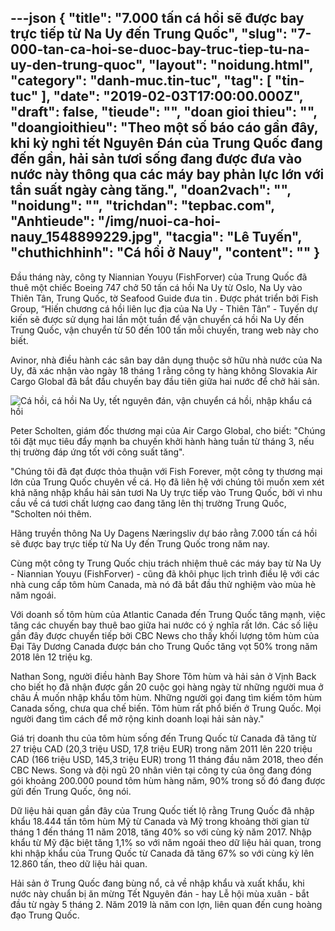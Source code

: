 ---json
{
    "title": "7.000 tấn cá hồi sẽ được bay trực tiếp từ Na Uy đến Trung Quốc",
    "slug": "7-000-tan-ca-hoi-se-duoc-bay-truc-tiep-tu-na-uy-den-trung-quoc",
    "layout": "noidung.html",
    "category": "danh-muc.tin-tuc",
    "tag": [
        "tin-tuc"
    ],
    "date": "2019-02-03T17:00:00.000Z",
    "draft": false,
    "tieude": "",
    "doan gioi thieu": "",
    "doangioithieu": "Theo một số báo cáo gần đây, khi kỳ nghỉ tết Nguyên Đán của Trung Quốc đang đến gần, hải sản tươi sống đang được đưa vào nước này thông qua các máy bay phản lực lớn với tần suất ngày càng tăng.",
    "doan2vach": "",
    "noidung": "",
    "trichdan": "tepbac.com",
    "Anhtieude": "/img/nuoi-ca-hoi-nauy_1548899229.jpg",
    "tacgia": "Lê Tuyến",
    "chuthichhinh": "Cá hồi ở Nauy",
    "__content__": ""
}
---
<p>Đầu th&aacute;ng n&agrave;y, c&ocirc;ng ty Niannian Youyu (FishForver) của Trung Quốc đ&atilde; thu&ecirc; một chiếc Boeing 747 chở 50 tấn c&aacute; hồi Na Uy từ Oslo, Na Uy v&agrave;o Thi&ecirc;n T&acirc;n, Trung Quốc, tờ Seafood Guide đưa tin . Được ph&aacute;t triển bởi Fish Group, &ldquo;Hiến chương c&aacute; hồi li&ecirc;n lục địa của Na Uy - Thi&ecirc;n T&acirc;n&rdquo; - Tuyến dự kiến sẽ được sử dụng hai lần một tuần để vận chuyển c&aacute; hồi Na Uy đến Trung Quốc, vận chuyển từ 50 đến 100 tấn mỗi chuyến, trang web n&agrave;y cho biết.</p>

<p>Avinor, nh&agrave; điều h&agrave;nh c&aacute;c s&acirc;n bay d&acirc;n dụng thuộc sở hữu nh&agrave; nước của Na Uy, đ&atilde; x&aacute;c nhận v&agrave;o ng&agrave;y 18 th&aacute;ng 1 rằng c&ocirc;ng ty h&agrave;ng kh&ocirc;ng Slovakia Air Cargo Global đ&atilde; bắt đầu chuyến bay đầu ti&ecirc;n giữa hai nước để chở hải sản.&nbsp;</p>

<p><img alt="Cá hồi, cá hồi Na Uy, tết nguyên đán, vận chuyển cá hồi, nhập khẩu cá hồi" src="https://tepbac.com/upload/images/2019/01/may-bay-cho-ca-hoi_1548899141.jpg" title="Cá hồi, cá hồi Na Uy, tết nguyên đán, vận chuyển cá hồi, nhập khẩu cá hồi" /></p>

<p>Peter Scholten, gi&aacute;m đốc thương mại của Air Cargo Global, cho biết: &quot;Ch&uacute;ng t&ocirc;i đặt mục ti&ecirc;u đẩy mạnh ba chuyến khởi h&agrave;nh h&agrave;ng tuần từ th&aacute;ng 3, nếu thị trường đ&aacute;p ứng tốt với c&ocirc;ng suất tăng&quot;.</p>

<p>&quot;Ch&uacute;ng t&ocirc;i đ&atilde; đạt được thỏa thuận với Fish Forever, một c&ocirc;ng ty thương mại lớn của Trung Quốc chuy&ecirc;n về c&aacute;. Họ đ&atilde; li&ecirc;n hệ với ch&uacute;ng t&ocirc;i muốn xem x&eacute;t khả năng nhập khẩu hải sản tươi Na Uy trực tiếp v&agrave;o Trung Quốc, bởi v&igrave; nhu cầu về c&aacute; tươi chất lượng cao đang tăng l&ecirc;n thị trường Trung Quốc, &quot;Scholten n&oacute;i th&ecirc;m.</p>

<p>H&atilde;ng truyền th&ocirc;ng Na Uy Dagens N&aelig;ringsliv dự b&aacute;o rằng 7.000 tấn c&aacute; hồi sẽ được bay trực tiếp từ Na Uy đến Trung Quốc trong năm nay.</p>

<p>C&ugrave;ng một c&ocirc;ng ty Trung Quốc chịu tr&aacute;ch nhiệm thu&ecirc; c&aacute;c m&aacute;y bay từ Na Uy - Niannian Youyu (FishForver) - cũng đ&atilde; kh&ocirc;i phục lịch tr&igrave;nh điều lệ với c&aacute;c nh&agrave; cung cấp t&ocirc;m h&ugrave;m Canada, m&agrave; n&oacute; đ&atilde; bắt đầu thử nghiệm v&agrave;o m&ugrave;a h&egrave; năm ngo&aacute;i.</p>

<p>Với doanh số t&ocirc;m h&ugrave;m của Atlantic Canada đến Trung Quốc tăng mạnh, việc tăng c&aacute;c chuyến bay thu&ecirc; bao giữa hai nước c&oacute; &yacute; nghĩa rất lớn. C&aacute;c số liệu gần đ&acirc;y được chuyển tiếp bởi CBC News cho thấy khối lượng t&ocirc;m h&ugrave;m của Đại T&acirc;y Dương Canada được b&aacute;n cho Trung Quốc tăng vọt 50% trong năm 2018 l&ecirc;n 12 triệu kg.&nbsp;</p>

<p>Nathan Song, người điều h&agrave;nh Bay Shore T&ocirc;m h&ugrave;m v&agrave; hải sản ở Vịnh Back cho biết họ đ&atilde; nhận được gần 20 cuộc gọi h&agrave;ng ng&agrave;y từ những người mua ở ch&acirc;u &Aacute; muốn nhập khẩu t&ocirc;m h&ugrave;m. Những người gọi đang t&igrave;m kiếm t&ocirc;m h&ugrave;m Canada sống, chưa qua chế biến. T&ocirc;m h&ugrave;m rất phổ biến ở Trung Quốc. Mọi người đang t&igrave;m c&aacute;ch để mở rộng kinh doanh loại hải sản n&agrave;y.&quot;&nbsp;&nbsp;</p>

<p>Gi&aacute; trị doanh thu của t&ocirc;m h&ugrave;m sống đến Trung Quốc từ Canada đ&atilde; tăng từ 27 triệu CAD (20,3 triệu USD, 17,8 triệu EUR) trong năm 2011 l&ecirc;n 220 triệu CAD (166 triệu USD, 145,3 triệu EUR) trong 11 th&aacute;ng đầu năm 2018, theo đến CBC News. Song v&agrave; đội ngũ 20 nh&acirc;n vi&ecirc;n tại c&ocirc;ng ty của &ocirc;ng đang đ&oacute;ng g&oacute;i khoảng 200.000 pound t&ocirc;m h&ugrave;m h&agrave;ng năm, 90% trong số đ&oacute; đang được gửi đến Trung Quốc, &ocirc;ng n&oacute;i.</p>

<p>Dữ liệu hải quan gần đ&acirc;y của Trung Quốc tiết lộ rằng Trung Quốc đ&atilde; nhập khẩu 18.444 tấn t&ocirc;m h&ugrave;m Mỹ từ Canada v&agrave; Mỹ trong khoảng thời gian từ th&aacute;ng 1 đến th&aacute;ng 11 năm 2018, tăng 40% so với c&ugrave;ng kỳ năm 2017. Nhập khẩu từ Mỹ đặc biệt tăng 1,1% so với năm ngo&aacute;i theo dữ liệu hải quan, trong khi nhập khẩu của Trung Quốc từ Canada đ&atilde; tăng 67% so với c&ugrave;ng kỳ l&ecirc;n 12.860 tấn, theo dữ liệu hải quan.&nbsp;</p>

<p>Hải sản ở Trung Quốc đang b&ugrave;ng nổ, cả về nhập khẩu v&agrave; xuất khẩu, khi nước n&agrave;y chuẩn bị ăn mừng Tết Nguy&ecirc;n đ&aacute;n - hay Lễ hội m&ugrave;a xu&acirc;n - bắt đầu từ ng&agrave;y 5 th&aacute;ng 2. Năm 2019 l&agrave; năm con lợn, li&ecirc;n quan đến cung ho&agrave;ng đạo Trung Quốc.</p>
